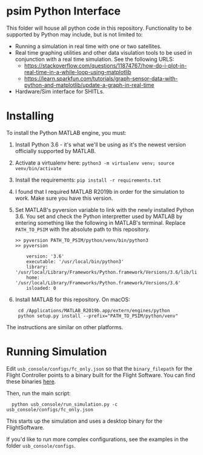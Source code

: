 
# psim Python Interface

This folder will house all python code in this repository. Functionality to be
supported by Python may include, but is not limited to:

 * Running a simulation in real time with one or two satellites.
 * Real time graphing utilities and other data visulation tools to be used in
   conjunction with a real time simulation. See the following URLS:
   * https://stackoverflow.com/questions/11874767/how-do-i-plot-in-real-time-in-a-while-loop-using-matplotlib
   * https://learn.sparkfun.com/tutorials/graph-sensor-data-with-python-and-matplotlib/update-a-graph-in-real-time
 * Hardware/Sim interface for SHITLs.

# Installing

To install the Python MATLAB engine, you must:

 1. Install Python 3.6 - it's what we'll be using as it's the newest version
    officially supported by MATLAB.
 2. Activate a virtualenv here: `python3 -m virtualenv venv; source venv/bin/activate`
 3. Install the requirements: `pip install -r requirements.txt`
 4. I found that I required MATLAB R2019b in order for the simulation to work. Make sure you
    have this version.
 5. Set MATLAB's pyversion variable to link with the newly installed Python 3.6.
    You set and check the Python interpretter used by MATLAB by entering
    something like the following in MATLAB's terminal. Replace `PATH_TO_PSIM` with 
    the absolute path to this repository.

        >> pyversion PATH_TO_PSIM/python/venv/bin/python3
        >> pyversion

            version: '3.6'
            executable: '/usr/local/bin/python3'
            library: '/usr/local/Library/Frameworks/Python.framework/Versions/3.6/lib/libpython3.6m.dylib'
            home: '/usr/local/Library/Frameworks/Python.framework/Versions/3.6'
            isloaded: 0

 6. Install MATLAB for this repository. On macOS:

         cd /Applications/MATLAB_R2019b.app/extern/engines/python
         python setup.py install --prefix="PATH_TO_PSIM/python/venv"

   The instructions are similar on other platforms.

# Running Simulation
Edit `usb_console/configs/fc_only.json` so that the `binary_filepath` for the Flight Controller points to a binary built
for the Flight Software. You can find these binaries [here](https://github.com/pathfinder-for-autonomous-navigation/FlightSoftware/releases).

Then, run the main script:

      python usb_console/run_simulation.py -c usb_console/configs/fc_only.json

This starts up the simulation and uses a desktop binary for the FlightSoftware.

If you'd like to run more complex configurations, see the examples in the folder `usb_console/configs`.
